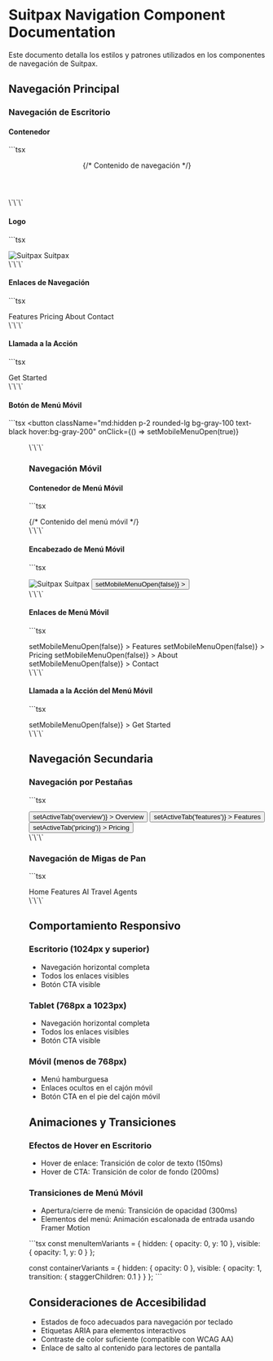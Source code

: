# Suitpax Navigation Component Documentation

Este documento detalla los estilos y patrones utilizados en los componentes de navegación de Suitpax.

## Navegación Principal

### Navegación de Escritorio

#### Contenedor
\`\`\`tsx
<header className="fixed top-0 left-0 right-0 z-50 bg-white shadow-sm border-b border-gray-200">
  <div className="container mx-auto px-4 py-4 flex items-center justify-between">
    {/* Contenido de navegación */}
  </div>
</header>
\`\`\`

#### Logo
\`\`\`tsx
<div className="flex items-center">
  <Link href="/" className="flex items-center">
    <Image src="/logo/suitpax-symbol.webp" alt="Suitpax" width={32} height={32} className="h-8 w-auto" />
    <span className="ml-2 text-black font-medium text-lg">Suitpax</span>
  </Link>
</div>
\`\`\`

#### Enlaces de Navegación
\`\`\`tsx
<nav className="hidden md:flex items-center space-x-6">
  <Link href="/features" className="text-sm font-medium text-gray-600 hover:text-black transition-colors">
    Features
  </Link>
  <Link href="/pricing" className="text-sm font-medium text-gray-600 hover:text-black transition-colors">
    Pricing
  </Link>
  <Link href="/about" className="text-sm font-medium text-gray-600 hover:text-black transition-colors">
    About
  </Link>
  <Link href="/contact" className="text-sm font-medium text-gray-600 hover:text-black transition-colors">
    Contact
  </Link>
</nav>
\`\`\`

#### Llamada a la Acción
\`\`\`tsx
<div className="hidden md:flex items-center ml-6">
  <Link href="/signup" className="px-4 py-2 bg-gray-200 hover:bg-gray-300 text-black text-sm font-medium rounded-lg transition-colors">
    Get Started
  </Link>
</div>
\`\`\`

#### Botón de Menú Móvil
\`\`\`tsx
<button 
  className="md:hidden p-2 rounded-lg bg-gray-100 text-black hover:bg-gray-200"
  onClick={() => setMobileMenuOpen(true)}
>
  <Menu className="w-5 h-5" />
</button>
\`\`\`

### Navegación Móvil

#### Contenedor de Menú Móvil
\`\`\`tsx
<div className={`fixed inset-0 z-50 bg-white flex flex-col ${mobileMenuOpen ? 'opacity-100' : 'opacity-0 pointer-events-none'} transition-opacity duration-300`}>
  {/* Contenido del menú móvil */}
</div>
\`\`\`

#### Encabezado de Menú Móvil
\`\`\`tsx
<div className="flex items-center justify-between p-4 border-b border-gray-200">
  <Link href="/" className="flex items-center">
    <Image src="/logo/suitpax-symbol.webp" alt="Suitpax" width={32} height={32} className="h-8 w-auto" />
    <span className="ml-2 text-black font-medium text-lg">Suitpax</span>
  </Link>
  <button 
    className="p-2 rounded-lg bg-gray-100 text-black hover:bg-gray-200"
    onClick={() => setMobileMenuOpen(false)}
  >
    <X className="w-5 h-5" />
  </button>
</div>
\`\`\`

#### Enlaces de Menú Móvil
\`\`\`tsx
<div className="flex flex-col space-y-4 p-6">
  <Link 
    href="/features" 
    className="text-lg font-medium text-gray-600 hover:text-black transition-colors py-2"
    onClick={() => setMobileMenuOpen(false)}
  >
    Features
  </Link>
  <Link 
    href="/pricing" 
    className="text-lg font-medium text-gray-600 hover:text-black transition-colors py-2"
    onClick={() => setMobileMenuOpen(false)}
  >
    Pricing
  </Link>
  <Link 
    href="/about" 
    className="text-lg font-medium text-gray-600 hover:text-black transition-colors py-2"
    onClick={() => setMobileMenuOpen(false)}
  >
    About
  </Link>
  <Link 
    href="/contact" 
    className="text-lg font-medium text-gray-600 hover:text-black transition-colors py-2"
    onClick={() => setMobileMenuOpen(false)}
  >
    Contact
  </Link>
</div>
\`\`\`

#### Llamada a la Acción del Menú Móvil
\`\`\`tsx
<div className="mt-auto p-6 border-t border-gray-200">
  <Link 
    href="/signup" 
    className="block w-full px-4 py-3 bg-gray-200 hover:bg-gray-300 text-black text-center font-medium rounded-lg transition-colors"
    onClick={() => setMobileMenuOpen(false)}
  >
    Get Started
  </Link>
</div>
\`\`\`

## Navegación Secundaria

### Navegación por Pestañas
\`\`\`tsx
<div className="border-b border-gray-200">
  <nav className="flex space-x-6">
    <button 
      className={`py-3 text-sm font-medium border-b-2 transition-colors ${
        activeTab === 'overview' 
          ? 'text-black border-emerald-950' 
          : 'text-gray-500 border-transparent hover:text-gray-700'
      }`}
      onClick={() => setActiveTab('overview')}
    >
      Overview
    </button>
    <button 
      className={`py-3 text-sm font-medium border-b-2 transition-colors ${
        activeTab === 'features' 
          ? 'text-black border-emerald-950' 
          : 'text-gray-500 border-transparent hover:text-gray-700'
      }`}
      onClick={() => setActiveTab('features')}
    >
      Features
    </button>
    <button 
      className={`py-3 text-sm font-medium border-b-2 transition-colors ${
        activeTab === 'pricing' 
          ? 'text-black border-emerald-950' 
          : 'text-gray-500 border-transparent hover:text-gray-700'
      }`}
      onClick={() => setActiveTab('pricing')}
    >
      Pricing
    </button>
  </nav>
</div>
\`\`\`

### Navegación de Migas de Pan
\`\`\`tsx
<nav className="flex items-center space-x-2 text-sm text-gray-500">
  <Link href="/" className="hover:text-gray-700 transition-colors">
    Home
  </Link>
  <ChevronRight className="w-4 h-4" />
  <Link href="/features" className="hover:text-gray-700 transition-colors">
    Features
  </Link>
  <ChevronRight className="w-4 h-4" />
  <span className="text-black">AI Travel Agents</span>
</nav>
\`\`\`

## Comportamiento Responsivo

### Escritorio (1024px y superior)
- Navegación horizontal completa
- Todos los enlaces visibles
- Botón CTA visible

### Tablet (768px a 1023px)
- Navegación horizontal completa
- Todos los enlaces visibles
- Botón CTA visible

### Móvil (menos de 768px)
- Menú hamburguesa
- Enlaces ocultos en el cajón móvil
- Botón CTA en el pie del cajón móvil

## Animaciones y Transiciones

### Efectos de Hover en Escritorio
- Hover de enlace: Transición de color de texto (150ms)
- Hover de CTA: Transición de color de fondo (200ms)

### Transiciones de Menú Móvil
- Apertura/cierre de menú: Transición de opacidad (300ms)
- Elementos del menú: Animación escalonada de entrada usando Framer Motion

\`\`\`tsx
const menuItemVariants = {
  hidden: { opacity: 0, y: 10 },
  visible: { opacity: 1, y: 0 }
};

const containerVariants = {
  hidden: { opacity: 0 },
  visible: {
    opacity: 1,
    transition: {
      staggerChildren: 0.1
    }
  }
};
\`\`\`

## Consideraciones de Accesibilidad

- Estados de foco adecuados para navegación por teclado
- Etiquetas ARIA para elementos interactivos
- Contraste de color suficiente (compatible con WCAG AA)
- Enlace de salto al contenido para lectores de pantalla
